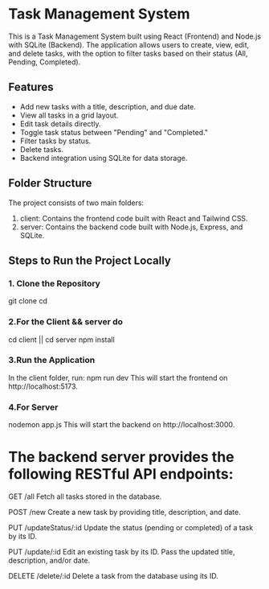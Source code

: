 # Task Management System

This is a Task Management System built using React (Frontend) and Node.js with SQLite (Backend). The application allows users to create, view, edit, and delete tasks, with the option to filter tasks based on their status (All, Pending, Completed).

## Features

- Add new tasks with a title, description, and due date.
- View all tasks in a grid layout.
- Edit task details directly.
- Toggle task status between "Pending" and "Completed."
- Filter tasks by status.
- Delete tasks.
- Backend integration using SQLite for data storage.


## Folder Structure

The project consists of two main folders:

1. client: Contains the frontend code built with React and Tailwind CSS.
2. server: Contains the backend code built with Node.js, Express, and SQLite.


## Steps to Run the Project Locally

### 1. Clone the Repository

git clone <repository-url>
cd <repository-folder>

### 2.For the Client && server do
cd client || cd server
npm install

### 3.Run the Application
In the client folder, run:
npm run dev
This will start the frontend on http://localhost:5173.

### 4.For Server
nodemon app.js
This will start the backend on http://localhost:3000.


# The backend server provides the following RESTful API endpoints:

GET /all
Fetch all tasks stored in the database.

POST /new
Create a new task by providing title, description, and date.

PUT /updateStatus/:id
Update the status (pending or completed) of a task by its ID.

PUT /update/:id
Edit an existing task by its ID. Pass the updated title, description, and/or date.

DELETE /delete/:id
Delete a task from the database using its ID.




